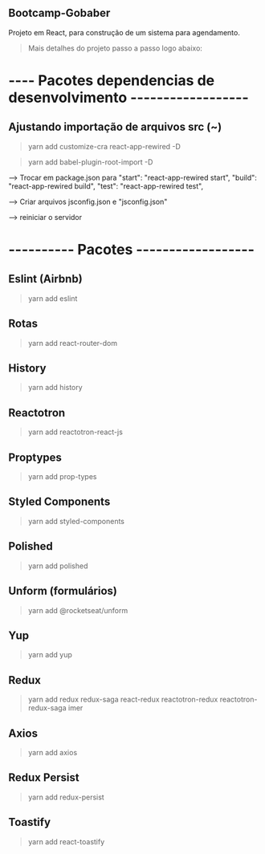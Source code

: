 ## Bootcamp-Gobaber

Projeto em React, para construção de um sistema para agendamento.

> Mais detalhes do projeto passo a passo logo abaixo:

# ---- Pacotes dependencias de desenvolvimento ------------------

## Ajustando importação de arquivos src (~)

> yarn add customize-cra react-app-rewired -D

> yarn add babel-plugin-root-import -D

--> Trocar em package.json para "start": "react-app-rewired start",
"build": "react-app-rewired build",
"test": "react-app-rewired test",

--> Criar arquivos jsconfig.json e "jsconfig.json"

--> reiniciar o servidor

# ---------- Pacotes ------------------

## Eslint (Airbnb)

> yarn add eslint

## Rotas

> yarn add react-router-dom

## History

> yarn add history

## Reactotron

> yarn add reactotron-react-js

## Proptypes

> yarn add prop-types

## Styled Components

> yarn add styled-components

## Polished

> yarn add polished

## Unform (formulários)

> yarn add @rocketseat/unform

## Yup

> yarn add yup

## Redux

> yarn add redux redux-saga react-redux reactotron-redux reactotron-redux-saga imer

## Axios

> yarn add axios

## Redux Persist

> yarn add redux-persist

## Toastify

> yarn add react-toastify
